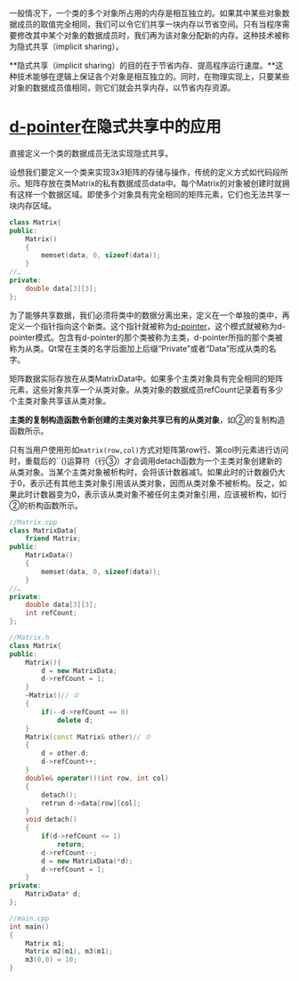 一般情况下，一个类的多个对象所占用的内存是相互独立的。如果其中某些对象数据成员的取值完全相同，我们可以令它们共享一块内存以节省空间。只有当程序需要修改其中某个对象的数据成员时，我们再为该对象分配新的内存。这种技术被称为隐式共享（implicit sharing）。


**隐式共享（implicit sharing）的目的在于节省内存、提高程序运行速度。**这种技术能够在逻辑上保证各个对象是相互独立的。同时，在物理实现上，只要某些对象的数据成员值相同，则它们就会共享内存，以节省内存资源。

# [d-pointer](d-pointer.md)在隐式共享中的应用
直接定义一个类的数据成员无法实现隐式共享。

设想我们要定义一个类来实现3x3矩阵的存储与操作，传统的定义方式如代码段所示。矩阵存放在类Matrix的私有数据成员data中。每个Matrix的对象被创建时就拥有这样一个数据区域。即使多个对象具有完全相同的矩阵元素，它们也无法共享一块内存区域。


```c++
class Matrix{
public:
	Matrix()
	{
		memset(data, 0, sizeof(data));
	}
//…
private:
	double data[3][3];
};
```
为了能够共享数据，我们必须将类中的数据分离出来，定义在一个单独的类中，再定义一个指针指向这个新类。这个指针就被称为[d-pointer](d-pointer.md)，这个模式就被称为d-pointer模式。包含有d-pointer的那个类被称为主类，d-pointer所指的那个类被称为从类。Qt常在主类的名字后面加上后缀“Private”或者“Data”形成从类的名字。

矩阵数据实际存放在从类MatrixData中。如果多个主类对象具有完全相同的矩阵元素，这些对象共享一个从类对象。从类对象的数据成员refCount记录着有多少个主类对象共享该从类对象。

**主类的复制构造函数令新创建的主类对象共享已有的从类对象**，如②的复制构造函数所示。

只有当用户使用形如`matrix(row,col)`方式对矩阵第row行、第col列元素进行访问时，重载后的``()运算符（行③）才会调用detach函数为一个主类对象创建新的从类对象。当某个主类对象被析构时，会将该计数器减1。如果此时的计数器仍大于0，表示还有其他主类对象引用该从类对象，因而从类对象不被析构。反之，如果此时计数器变为0，表示该从类对象不被任何主类对象引用，应该被析构，如行②的析构函数所示。

```C++
//Matrix.cpp
class MatrixData{
	friend Matrix;
public:
	MatrixData()
	{
		memset(data, 0, sizeof(data));
	}
//…
private:
	double data[3][3];
	int refCount;
};

```
```c++
//Matrix.h
class Matrix{
public:
	Matrix(){
		d = new MatrixData;
		d->refCount = 1;
	}
	~Matrix()// ①
	{
		if(--d->refCount == 0)
			delete d;
	}
	Matrix(const Matrix& other)// ②
	{
		d = other.d;
		d->refCount++;
	}
	double& operator()(int row, int col)
	{
		detach();
		retrun d->data[row][col];
	}
	void detach()
	{
		if(d->refCount <= 1)
			return;
		d->refCount--;
		d = new MatrixData(*d);
		d->refCount = 1;
	}
private:
	MatrixData* d;
};
```
```c++
//main.cpp
int main()
{
	Matrix m1;
	Matrix m2(m1), m3(m1);
	m3(0,0) = 10;
}
```